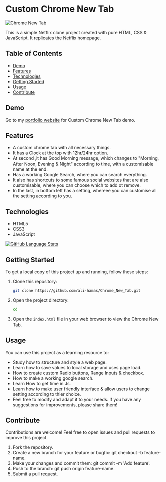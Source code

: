 # Custom Chrome New Tab

![Chrome New Tab](/New%20Tab.png)

This is a simple Netflix clone project created with pure HTML, CSS & JavaScript. It replicates the Netflix homepage.

## Table of Contents

- [Demo](#demo)
- [Features](#features)
- [Technologies](#technologies)
- [Getting Started](#getting-started)
- [Usage](#usage)
- [Contribute](#contribute)

## Demo

Go to my [portfolio website](http://alihamas.com/projects/chrome_new_tab/Demo) for Custom Chrome New Tab demo.

## Features

- A custom chrome tab with all necessary things.
- It has a Clock at the top with 12hr/24hr option.
- At second ,it has Good Morning message, which changes to "Morning, After Noon, Evening & Night" according to time, with a customisable name at the end.
- Has a working Google Search, where you can search everything.
- It also has shortcuts to some famous social websites that are also customisable, where you can choose which to add ot remove.
- In the last, in bottom left has a setting, whereee you can customise all the setting according to you.

## Technologies

- HTML5
- CSS3
- JavaScript

[![GitHub Language Stats](https://github-readme-stats.vercel.app/api/top-langs/?username=ali-hamas&layout=compact)](https://github.com/ali-hamas/Chrome_New_Tab.git)

## Getting Started

To get a local copy of this project up and running, follow these steps:

1. Clone this repository:

   ```bash
   git clone https://github.com/ali-hamas/Chrome_New_Tab.git
   ```

2. Open the project directory:

   ```bash
   cd
   ```

3. Open the `index.html` file in your web browser to view the Chrome New Tab.

## Usage

You can use this project as a learning resource to:

- Study how to structure and style a web page.
- Learn how to save values to local storage and uses page load.
- How to create custom Radio buttons, Range Inputs & checkbox.
- How to make a working google search.
- Learn How to get time in Js.
- Learn how to make user friendly interface & allow users to change setting according to thier choice.
- Feel free to modify and adapt it to your needs. If you have any suggestions for improvements, please share them!

## Contribute

Contributions are welcome! Feel free to open issues and pull requests to improve this project.

1. Fork the repository.
2. Create a new branch for your feature or bugfix: git checkout -b feature-name.
3. Make your changes and commit them: git commit -m 'Add feature'.
4. Push to the branch: git push origin feature-name.
5. Submit a pull request.
